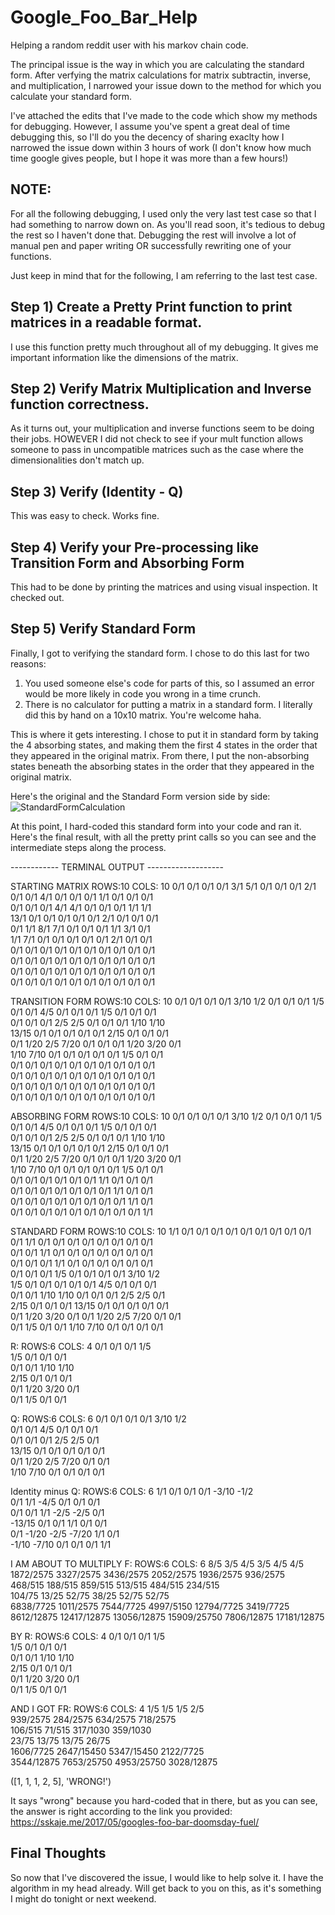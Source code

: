 # Google_Foo_Bar_Help
Helping a random reddit user with his markov chain code.

The principal issue is the way in which you are calculating the standard form. After verfying the matrix calculations for matrix subtractin, inverse, and multiplication, I narrowed your issue down to the method for which you calculate your standard form.

I've attached the edits that I've made to the code which show my methods for debugging. 
However, I assume you've spent a great deal of time debugging this, so I'll do you the decency of sharing exaclty how I narrowed the issue down within 3 hours of work (I don't know how much time google gives people, but I hope it was more than a few hours!)

## NOTE: 
For all the following debugging, I used only the very last test case so that I had something to narrow down on. As you'll read soon, it's tedious to debug the rest so I haven't done that. Debugging the rest will involve a lot of manual pen and paper writing OR successfully rewriting one of your functions. 

Just keep in mind that for the following, I am referring to the last test case.


## Step 1) Create a Pretty Print function to print matrices in a readable format.
I use this function pretty much throughout all of my debugging. It gives me important information like the dimensions of the matrix.

## Step 2) Verify Matrix Multiplication and Inverse function correctness.
As it turns out, your multiplication and inverse functions seem to be doing their jobs. HOWEVER I did not check to see if your mult function allows someone to pass in uncompatible matrices such as the case where the dimensionalities don't match up.

## Step 3) Verify (Identity - Q)
This was easy to check. Works fine.

## Step 4) Verify your Pre-processing like Transition Form and Absorbing Form
This had to be done by printing the matrices and using visual inspection. It checked out.

## Step 5) Verify Standard Form
Finally, I got to verifying the standard form. I chose to do this last for two reasons:
1. You used someone else's code for parts of this, so I assumed an error would be more likely in code you wrong in a time crunch.
2. There is no calculator for putting a matrix in a standard form. I literally did this by hand on a 10x10 matrix. You're welcome haha.

This is where it gets interesting. I chose to put it in standard form by taking the 4 absorbing states, and making them the first 4 states in the order that they appeared in the original matrix.
From there, I put the non-absorbing states beneath the absorbing states in the order that they appeared in the original matrix.

Here's the original and the Standard Form version side by side:
![StandardFormCalculation](StandardFormCalculation.png)

At this point, I hard-coded this standard form into your code and ran it. Here's the final result, with all the pretty print calls so you can see and the intermediate steps along the process.

------------ TERMINAL OUTPUT -------------------

STARTING MATRIX
 ROWS:10   COLS: 10
0/1  0/1  0/1  0/1  3/1  5/1  0/1  0/1  0/1  2/1  
0/1  0/1  4/1  0/1  0/1  0/1  1/1  0/1  0/1  0/1  
0/1  0/1  0/1  4/1  4/1  0/1  0/1  0/1  1/1  1/1  
13/1  0/1  0/1  0/1  0/1  0/1  2/1  0/1  0/1  0/1  
0/1  1/1  8/1  7/1  0/1  0/1  0/1  1/1  3/1  0/1  
1/1  7/1  0/1  0/1  0/1  0/1  0/1  2/1  0/1  0/1  
0/1  0/1  0/1  0/1  0/1  0/1  0/1  0/1  0/1  0/1  
0/1  0/1  0/1  0/1  0/1  0/1  0/1  0/1  0/1  0/1  
0/1  0/1  0/1  0/1  0/1  0/1  0/1  0/1  0/1  0/1  
0/1  0/1  0/1  0/1  0/1  0/1  0/1  0/1  0/1  0/1  




TRANSITION FORM
 ROWS:10   COLS: 10
0/1  0/1  0/1  0/1  3/10  1/2  0/1  0/1  0/1  1/5  
0/1  0/1  4/5  0/1  0/1  0/1  1/5  0/1  0/1  0/1  
0/1  0/1  0/1  2/5  2/5  0/1  0/1  0/1  1/10  1/10  
13/15  0/1  0/1  0/1  0/1  0/1  2/15  0/1  0/1  0/1  
0/1  1/20  2/5  7/20  0/1  0/1  0/1  1/20  3/20  0/1  
1/10  7/10  0/1  0/1  0/1  0/1  0/1  1/5  0/1  0/1  
0/1  0/1  0/1  0/1  0/1  0/1  0/1  0/1  0/1  0/1  
0/1  0/1  0/1  0/1  0/1  0/1  0/1  0/1  0/1  0/1  
0/1  0/1  0/1  0/1  0/1  0/1  0/1  0/1  0/1  0/1  
0/1  0/1  0/1  0/1  0/1  0/1  0/1  0/1  0/1  0/1  




ABSORBING FORM
 ROWS:10   COLS: 10
0/1  0/1  0/1  0/1  3/10  1/2  0/1  0/1  0/1  1/5  
0/1  0/1  4/5  0/1  0/1  0/1  1/5  0/1  0/1  0/1  
0/1  0/1  0/1  2/5  2/5  0/1  0/1  0/1  1/10  1/10  
13/15  0/1  0/1  0/1  0/1  0/1  2/15  0/1  0/1  0/1  
0/1  1/20  2/5  7/20  0/1  0/1  0/1  1/20  3/20  0/1  
1/10  7/10  0/1  0/1  0/1  0/1  0/1  1/5  0/1  0/1  
0/1  0/1  0/1  0/1  0/1  0/1  1/1  0/1  0/1  0/1  
0/1  0/1  0/1  0/1  0/1  0/1  0/1  1/1  0/1  0/1  
0/1  0/1  0/1  0/1  0/1  0/1  0/1  0/1  1/1  0/1  
0/1  0/1  0/1  0/1  0/1  0/1  0/1  0/1  0/1  1/1  




STANDARD FORM
 ROWS:10   COLS: 10
1/1  0/1  0/1  0/1  0/1  0/1  0/1  0/1  0/1  0/1  
0/1  1/1  0/1  0/1  0/1  0/1  0/1  0/1  0/1  0/1  
0/1  0/1  1/1  0/1  0/1  0/1  0/1  0/1  0/1  0/1  
0/1  0/1  0/1  1/1  0/1  0/1  0/1  0/1  0/1  0/1  
0/1  0/1  0/1  1/5  0/1  0/1  0/1  0/1  3/10  1/2  
1/5  0/1  0/1  0/1  0/1  0/1  4/5  0/1  0/1  0/1  
0/1  0/1  1/10  1/10  0/1  0/1  0/1  2/5  2/5  0/1  
2/15  0/1  0/1  0/1  13/15  0/1  0/1  0/1  0/1  0/1  
0/1  1/20  3/20  0/1  0/1  1/20  2/5  7/20  0/1  0/1  
0/1  1/5  0/1  0/1  1/10  7/10  0/1  0/1  0/1  0/1  




R:
 ROWS:6   COLS: 4
0/1  0/1  0/1  1/5  
1/5  0/1  0/1  0/1  
0/1  0/1  1/10  1/10  
2/15  0/1  0/1  0/1  
0/1  1/20  3/20  0/1  
0/1  1/5  0/1  0/1  




Q:
 ROWS:6   COLS: 6
0/1  0/1  0/1  0/1  3/10  1/2  
0/1  0/1  4/5  0/1  0/1  0/1  
0/1  0/1  0/1  2/5  2/5  0/1  
13/15  0/1  0/1  0/1  0/1  0/1  
0/1  1/20  2/5  7/20  0/1  0/1  
1/10  7/10  0/1  0/1  0/1  0/1  




Identity minus Q: 
 ROWS:6   COLS: 6
1/1  0/1  0/1  0/1  -3/10  -1/2  
0/1  1/1  -4/5  0/1  0/1  0/1  
0/1  0/1  1/1  -2/5  -2/5  0/1  
-13/15  0/1  0/1  1/1  0/1  0/1  
0/1  -1/20  -2/5  -7/20  1/1  0/1  
-1/10  -7/10  0/1  0/1  0/1  1/1  




I AM ABOUT TO MULTIPLY F:
 ROWS:6   COLS: 6
8/5  3/5  4/5  3/5  4/5  4/5  
1872/2575  3327/2575  3436/2575  2052/2575  1936/2575  936/2575  
468/515  188/515  859/515  513/515  484/515  234/515  
104/75  13/25  52/75  38/25  52/75  52/75  
6838/7725  1011/2575  7544/7725  4997/5150  12794/7725  3419/7725  
8612/12875  12417/12875  13056/12875  15909/25750  7806/12875  17181/12875  




BY R: 
 ROWS:6   COLS: 4
0/1  0/1  0/1  1/5  
1/5  0/1  0/1  0/1  
0/1  0/1  1/10  1/10  
2/15  0/1  0/1  0/1  
0/1  1/20  3/20  0/1  
0/1  1/5  0/1  0/1  




AND I GOT FR: 
 ROWS:6   COLS: 4
1/5  1/5  1/5  2/5  
939/2575  284/2575  634/2575  718/2575  
106/515  71/515  317/1030  359/1030  
23/75  13/75  13/75  26/75  
1606/7725  2647/15450  5347/15450  2122/7725  
3544/12875  7653/25750  4953/25750  3028/12875  




([1, 1, 1, 2, 5], 'WRONG!')



It says "wrong" because you hard-coded that in there, but as you can see, the answer is right according to the link you provided: 
https://sskaje.me/2017/05/googles-foo-bar-doomsday-fuel/


## Final Thoughts

So now that I've discovered the issue, I would like to help solve it. I have the algorithm in my head already. Will get back to you on this, as it's something I might do tonight or next weekend.








